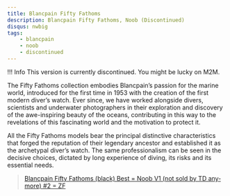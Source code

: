 ```yaml
---
title: Blancpain Fifty Fathoms
description: Blancpain Fifty Fathoms, Noob (Discontinued)
disqus: nwbig
tags:
    - blancpain
    - noob
    - discontinued
---
```

!!! Info
    This version is currently discontinued. You might be lucky on M2M.

The Fifty Fathoms collection embodies Blancpain’s passion for the marine world, introduced for the first time in 1953 with the creation of the first modern diver’s watch. Ever since, we have worked alongside divers, scientists and underwater photographers in their exploration and discovery of the awe-inspiring beauty of the oceans, contributing in this way to the revelations of this fascinating world and the motivation to protect it.

All the Fifty Fathoms models bear the principal distinctive characteristics that forged the reputation of their legendary ancestor and established it as the archetypal diver’s watch. The same professionalism can be seen in the decisive choices, dictated by long experience of diving, its risks and its essential needs.

<blockquote class="imgur-embed-pub" lang="en" data-id="a/bDutztn"  ><a href="//imgur.com/a/bDutztn">Blancpain Fifty Fathoms (black) Best = Noob V1 (not sold by TD anymore) #2 = ZF</a></blockquote><script async src="//s.imgur.com/min/embed.js" charset="utf-8"></script>
<span id="tags-list" style="margin-top:-25px"></span>
<script language="javascript">
    var tags = "{{ page.meta.tags }}".replace("[","").replace("]","").split(",");
    var tagEl = document.getElementById("tags-list");

    var tag_footer = "<b>Tags: </b>"
    if (tags !== "" && tags !== "undefined"){
        for(var i=0; i < tags.length; i++){
            let v = tags[i].replaceAll("'","").trim();
            tag_footer += "<a href='/tags.html#" + v + "'>" + v + "</a> ";
        }
    }
    tagEl.innerHTML = tag_footer;   
</script>